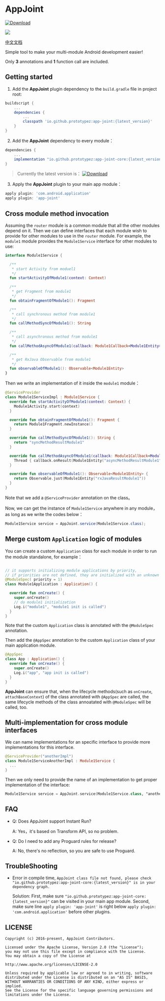 # AppJoint
 [ ![Download](https://api.bintray.com/packages/prototypez/maven/app-joint/images/download.svg) ](https://bintray.com/prototypez/maven/app-joint/_latestVersion)

![](https://rawcdn.githack.com/PrototypeZ/AppJoint/master/app-joint-logo.png)

[中文文档](https://github.com/PrototypeZ/AppJoint/blob/master/README_zh.md)

Simple tool to make your multi-module Android development easier! 

Only **3** annotations and **1** function call are included. 

## Getting started

1. Add the **AppJoint** plugin dependency to the `build.gradle` file in project root:

```groovy
buildscript {
    ...
    dependencies {
        ...
        classpath 'io.github.prototypez:app-joint:{latest_version}'
    }
}
```

2. Add the **AppJoint** dependency to every module：

```groovy
dependencies {
    ...
    implementation "io.github.prototypez:app-joint-core:{latest_version}"
}
```

> Currently the latest version is： [ ![Download](https://api.bintray.com/packages/prototypez/maven/app-joint/images/download.svg) ](https://bintray.com/prototypez/maven/app-joint/_latestVersion)

3. Apply the **AppJoint** plugin to your main app module： 

```groovy
apply plugin: 'com.android.application'
apply plugin: 'app-joint'
```

## Cross module method invocation

Assuming the `router` module is a common module that all the other modules depend on it. Then we can define interfaces that each module wish to provide for other modules to use in the `router` module. For example, the `module1` module provides the `Module1Service` interface for other modules to use:  

```kotlin
interface Module1Service {

  /**
   * start Activity from moduel1
   */
  fun startActivityOfModule1(context: Context)

  /**
   * get Fragment from module1 
   */
  fun obtainFragmentOfModule1(): Fragment

  /**
   * call synchronous method from module1
   */
  fun callMethodSyncOfModule1(): String

  /**
   * call asynchronous method from module1
   */
  fun callMethodAsyncOfModule1(callback: Module1Callback<Module1Entity>)

  /**
   * get RxJava Observable from module1 
   */
  fun observableOfModule1(): Observable<Module1Entity>
}
```

Then we write an implementation of it inside the `module1` module：

```kotlin
@ServiceProvider
class Module1ServiceImpl : Module1Service {
  override fun startActivityOfModule1(context: Context) {
    Module1Activity.start(context)
  }

  override fun obtainFragmentOfModule1(): Fragment {
    return Module1Fragment.newInstance()
  }

  override fun callMethodSyncOfModule1(): String {
    return "syncMethodResultModule1"
  }

  override fun callMethodAsyncOfModule1(callback: Module1Callback<Module1Entity>) {
    Thread { callback.onResult(Module1Entity("asyncMethodResultModule1")) }.start()
  }

  override fun observableOfModule1(): Observable<Module1Entity> {
    return Observable.just(Module1Entity("rxJavaResultModule1"))
  }
}
```

Note that we add a `@ServiceProvider` annotation on the class。

Now, we can get the instance of `Module1Service` anywhere in any module，as long as we write the codes below：

```java
Module1Service service = AppJoint.service(Module1Service.class);
```

## Merge custom `Application` logic of modules 

You can create a custom `Application` class for each module in order to run the module standalone, for example：

```kotlin

// it supports initializing module applications by priority,
// if priorities are not defined, they are initialized with an unknown sequence
@ModuleSpec( priority = 1) 
class Module1Application : Application() {

  override fun onCreate() {
    super.onCreate()
    // do module1 initialization
    Log.i("module1", "module1 init is called")
  }
}
```

Note that the custom `Application` class is annotated with the `@ModuleSpec` annotation.

Then add the `@AppSpec` annotation to the custom `Application` class of your main application module.

```kotlin
@AppSpec
class App : Application() {
  override fun onCreate() {
    super.onCreate()
    Log.i("app", "app init is called")
  }
}
```

**AppJoint** can ensure that, when the lifecycle methods(such as `onCreate`, `attachBaseContext`) of the class annotated with `@AppSpec` are called, the same lifecycle methods of the class annoatated with `@ModuleSpec` will be called, too. 

## Multi-implementation for cross module interfaces

We can name implementations for an specific interface to provide more implementations for this interface.

```kotlin
@ServiceProvider("anotherImpl")
class Module1ServiceAnotherImpl : Module1Service {
  ...
}
```

Then we only need to provide the name of an implementation to get proper implementation of the interface:

```kotlin
Module1Service service = AppJoint.service(Module1Service.class, "anotherImpl");
```

## FAQ

+ Q: Does AppJoint support Instant Run?
  
  A: Yes，it's based on Transform API, so no problem.

+ Q: Do I need to add any Proguard rules for release?

  A: No, there's no reflection, so you are safe to use Proguard.

## TroubleShooting

+ Error in compile time, `AppJoint class file not found, please check "io.github.prototypez:app-joint-core:{latest_version}" is in your dependency graph.`

  Solution: First, make sure `"io.github.prototypez:app-joint-core:{latest_version}"` can be visited in your main app module. Second, make sure line `apply plugin: 'app-joint'` is right below `apply plugin: 'com.android.application'` before other plugins.
  
## LICENSE

    Copyright (c) 2016-present, AppJoint Contributors.

    Licensed under the Apache License, Version 2.0 (the "License");
    you may not use this file except in compliance with the License.
    You may obtain a copy of the License at

    http://www.apache.org/licenses/LICENSE-2.0

    Unless required by applicable law or agreed to in writing, software
    distributed under the License is distributed on an "AS IS" BASIS,
    WITHOUT WARRANTIES OR CONDITIONS OF ANY KIND, either express or implied.
    See the License for the specific language governing permissions and
    limitations under the License.
